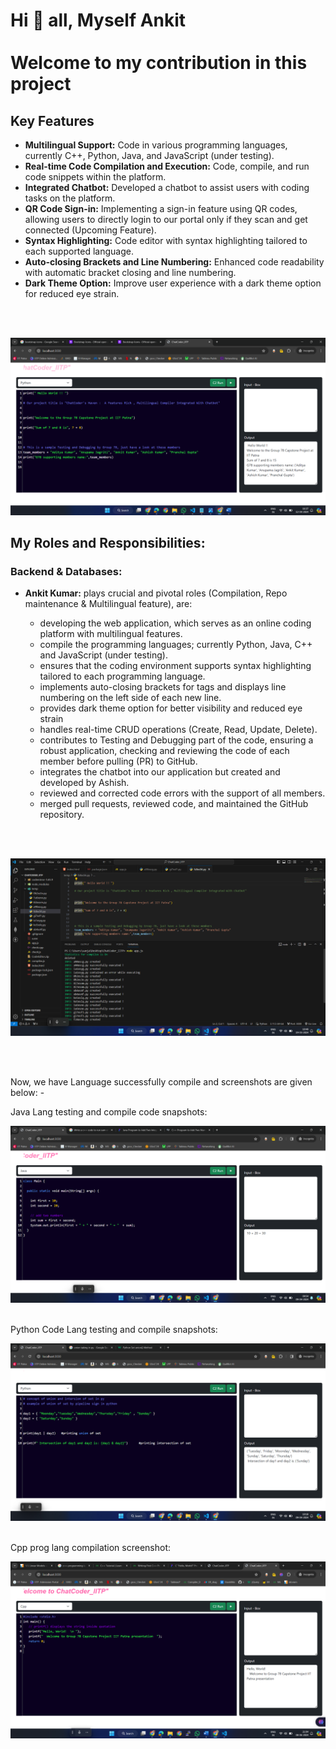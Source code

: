 
# Hi 👋 all, Myself Ankit   <br><br>    Welcome to my contribution in this project




<!-- our proj featutres -->
## Key Features

- **Multilingual Support:** Code in various programming languages, currently C++, Python, Java, and JavaScript (under testing).
- **Real-time Code Compilation and Execution:** Code, compile, and run code snippets within the platform.
- **Integrated Chatbot:** Developed a chatbot to assist users with coding tasks on the platform.
- **QR Code Sign-in:** Implementing a sign-in feature using QR codes, allowing users to directly login to our portal only if they scan and get connected (Upcoming Feature).
- **Syntax Highlighting:** Code editor with syntax highlighting tailored to each supported language.
- **Auto-closing Brackets and Line Numbering:** Enhanced code readability with automatic bracket closing and line numbering.
- **Dark Theme Option:** Improve user experience with a dark theme option for reduced eye strain.



<!-- screenshots of Hello ChatCoder -->
<br><br>

![Hello ChatCoder Img](Image/Testing_ChatCoder_HelloWorld.png)




<!-- my jobs to this proj -->
## My Roles and Responsibilities:

### Backend & Databases:

- **Ankit Kumar:** plays crucial and pivotal roles (Compilation, Repo maintenance & Multilingual feature), are: 
  
    - developing the web application, which serves as an online coding platform with multilingual features.
    - compile the programming languages; currently Python, Java, C++ and JavaScript (under testing). 
    - ensures that the coding environment supports syntax highlighting tailored to each programming language.
    - implements auto-closing brackets for tags and displays line numbering on the left side of each new line.
    - provides dark theme option for better visibility and reduced eye strain
    - handles real-time CRUD operations (Create, Read, Update, Delete).
    - contributes to Testing and Debugging part of the code, ensuring a robust application, checking and reviewing the code of each member before pulling (PR) to GitHub.
    - integrates the chatbot into our application but created and developed by Ashish.
    - reviewed and corrected code errors with the support of all members.
    - merged pull requests, reviewed code, and maintained the GitHub repository.



<!-- Note: Have a look at snapshots of project Testing and Debugging parts -->
<br><br>

<!-- Backend Testing img -->
![Backend_Testing_Debugging](Image/Backend_testingDebugging2.png)

<br><br>
<!-- for languae testing -->
<p>
Now, we have Language successfully compile and screenshots are given below: - <br>

Java Lang testing and compile code snapshots:

![JavaCode_Testing](Image/JavaCode_RunTesting.png)


<br>
Python Code Lang testing and compile snapshots:

<br>

![Python Code compile](Image/PyCode_TestingCompiler.png)

<br>
Cpp prog lang compilation screenshot:

![C++ prog lang compilation](Image/Cpp_ProgLang.png)

</p>


